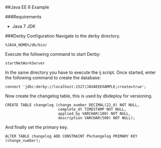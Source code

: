 ##Java EE 6 Example

###Requirements

 * Java 7 JDK

###Derby Configuration
Navigate to the derby directory.

    %JAVA_HOME%/db/bin/

Execute the following command to start Derby:

    startNetWorkServer


In the same directory you have to execute the ij script.
Once started, enter the following command to create the database:

    connect 'jdbc:derby://localhost:1527/JAVAEEEXAMPLE;create=true';

Now create the changelog table, this is used by dbdeploy for versioning.

    CREATE TABLE changelog (change_number DECIMAL(22,0) NOT NULL,
                            complete_dt TIMESTAMP NOT NULL,
                            applied_by VARCHAR(100) NOT NULL,
                            description VARCHAR(500) NOT NULL);
And finally set the primary key.

    ALTER TABLE changelog ADD CONSTRAINT Pkchangelog PRIMARY KEY (change_number);